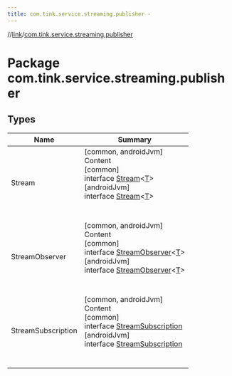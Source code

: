 ```yaml
---
title: com.tink.service.streaming.publisher -
---
```

//[link](../index.md)/[com.tink.service.streaming.publisher](index.md)



# Package com.tink.service.streaming.publisher  


## Types  
  
|  Name|  Summary| 
|---|---|
| <a name="com.tink.service.streaming.publisher/Stream///PointingToDeclaration/"></a>Stream| <a name="com.tink.service.streaming.publisher/Stream///PointingToDeclaration/"></a>[common, androidJvm]  <br>Content  <br>[common]  <br>interface [Stream]([common]-stream/index.md)<[T]([common]-stream/index.md)>  <br>[androidJvm]  <br>interface [Stream]([android-jvm]-stream/index.md)<[T]([android-jvm]-stream/index.md)>  <br><br><br>
| <a name="com.tink.service.streaming.publisher/StreamObserver///PointingToDeclaration/"></a>StreamObserver| <a name="com.tink.service.streaming.publisher/StreamObserver///PointingToDeclaration/"></a>[common, androidJvm]  <br>Content  <br>[common]  <br>interface [StreamObserver]([common]-stream-observer/index.md)<[T]([common]-stream-observer/index.md)>  <br>[androidJvm]  <br>interface [StreamObserver]([android-jvm]-stream-observer/index.md)<[T]([android-jvm]-stream-observer/index.md)>  <br><br><br>
| <a name="com.tink.service.streaming.publisher/StreamSubscription///PointingToDeclaration/"></a>StreamSubscription| <a name="com.tink.service.streaming.publisher/StreamSubscription///PointingToDeclaration/"></a>[common, androidJvm]  <br>Content  <br>[common]  <br>interface [StreamSubscription]([common]-stream-subscription/index.md)  <br>[androidJvm]  <br>interface [StreamSubscription]([android-jvm]-stream-subscription/index.md)  <br><br><br>

